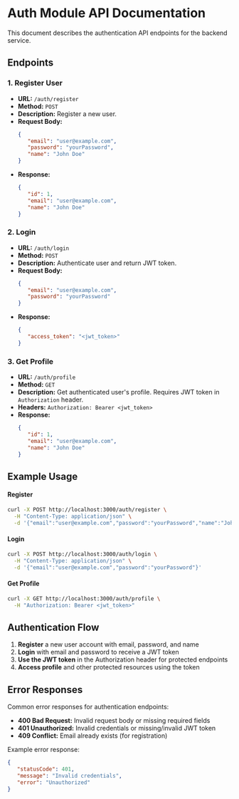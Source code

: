 # Auth Module API Documentation

This document describes the authentication API endpoints for the backend service.

## Endpoints

### 1. Register User

-  **URL:** `/auth/register`
-  **Method:** `POST`
-  **Description:** Register a new user.
-  **Request Body:**
   ```json
   {
      "email": "user@example.com",
      "password": "yourPassword",
      "name": "John Doe"
   }
   ```
-  **Response:**
   ```json
   {
      "id": 1,
      "email": "user@example.com",
      "name": "John Doe"
   }
   ```

### 2. Login

-  **URL:** `/auth/login`
-  **Method:** `POST`
-  **Description:** Authenticate user and return JWT token.
-  **Request Body:**
   ```json
   {
      "email": "user@example.com",
      "password": "yourPassword"
   }
   ```
-  **Response:**
   ```json
   {
      "access_token": "<jwt_token>"
   }
   ```

### 3. Get Profile

-  **URL:** `/auth/profile`
-  **Method:** `GET`
-  **Description:** Get authenticated user's profile. Requires JWT token in `Authorization` header.
-  **Headers:**
   `Authorization: Bearer <jwt_token>`
-  **Response:**
   ```json
   {
      "id": 1,
      "email": "user@example.com",
      "name": "John Doe"
   }
   ```

## Example Usage

#### Register

```bash
curl -X POST http://localhost:3000/auth/register \
  -H "Content-Type: application/json" \
  -d '{"email":"user@example.com","password":"yourPassword","name":"John Doe"}'
```

#### Login

```bash
curl -X POST http://localhost:3000/auth/login \
  -H "Content-Type: application/json" \
  -d '{"email":"user@example.com","password":"yourPassword"}'
```

#### Get Profile

```bash
curl -X GET http://localhost:3000/auth/profile \
  -H "Authorization: Bearer <jwt_token>"
```

## Authentication Flow

1. **Register** a new user account with email, password, and name
2. **Login** with email and password to receive a JWT token
3. **Use the JWT token** in the Authorization header for protected endpoints
4. **Access profile** and other protected resources using the token

## Error Responses

Common error responses for authentication endpoints:

-  **400 Bad Request:** Invalid request body or missing required fields
-  **401 Unauthorized:** Invalid credentials or missing/invalid JWT token
-  **409 Conflict:** Email already exists (for registration)

Example error response:

```json
{
   "statusCode": 401,
   "message": "Invalid credentials",
   "error": "Unauthorized"
}
```
